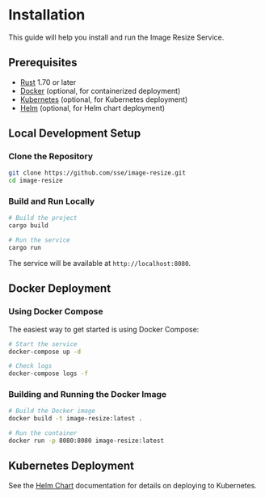 # Installation

This guide will help you install and run the Image Resize Service.

## Prerequisites

- [Rust](https://www.rust-lang.org/tools/install) 1.70 or later
- [Docker](https://docs.docker.com/get-docker/) (optional, for containerized deployment)
- [Kubernetes](https://kubernetes.io/docs/setup/) (optional, for Kubernetes deployment)
- [Helm](https://helm.sh/docs/intro/install/) (optional, for Helm chart deployment)

## Local Development Setup

### Clone the Repository

```bash
git clone https://github.com/sse/image-resize.git
cd image-resize
```

### Build and Run Locally

```bash
# Build the project
cargo build

# Run the service
cargo run
```

The service will be available at `http://localhost:8080`.

## Docker Deployment

### Using Docker Compose

The easiest way to get started is using Docker Compose:

```bash
# Start the service
docker-compose up -d

# Check logs
docker-compose logs -f
```

### Building and Running the Docker Image

```bash
# Build the Docker image
docker build -t image-resize:latest .

# Run the container
docker run -p 8080:8080 image-resize:latest
```

## Kubernetes Deployment

See the [Helm Chart](../deployment/helm-chart.md) documentation for details on deploying to Kubernetes.